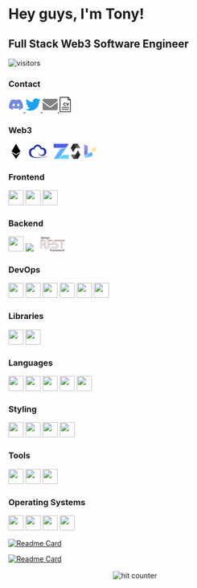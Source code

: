 <style type="text/css" rel="stylesheet">
.devicon {
  width: 30px;
  height: 30px;
}
.discord {
  color: #7289da !important;
}
</style>

# Hey guys, I'm Tony!
## Full Stack Web3 Software Engineer

<!-- ![Tony's GitHub Stats](https://github-readme-stats.vercel.app/api?username=tonydattolo&show_icons=true&theme=radical)

![Tony's GitHub Stats](https://github-readme-stats.vercel.app/api/top-langs/?username=tonydattolo&show_icons=true&theme=radical) -->

![visitors](https://visitor-badge.glitch.me/badge?page_id=tonydattolo.visitor-badge)

### Contact
<div>
  <a href="https://discord.com/users/tonyd#6604">
    <svg fill="#7289da" class="devicon discord" xmlns="http://www.w3.org/2000/svg" viewBox="0 0 640 512"><!--! Font Awesome Pro 6.0.0 by @fontawesome - https://fontawesome.com License - https://fontawesome.com/license (Commercial License) Copyright 2022 Fonticons, Inc. --><path d="M524.531,69.836a1.5,1.5,0,0,0-.764-.7A485.065,485.065,0,0,0,404.081,32.03a1.816,1.816,0,0,0-1.923.91,337.461,337.461,0,0,0-14.9,30.6,447.848,447.848,0,0,0-134.426,0,309.541,309.541,0,0,0-15.135-30.6,1.89,1.89,0,0,0-1.924-.91A483.689,483.689,0,0,0,116.085,69.137a1.712,1.712,0,0,0-.788.676C39.068,183.651,18.186,294.69,28.43,404.354a2.016,2.016,0,0,0,.765,1.375A487.666,487.666,0,0,0,176.02,479.918a1.9,1.9,0,0,0,2.063-.676A348.2,348.2,0,0,0,208.12,430.4a1.86,1.86,0,0,0-1.019-2.588,321.173,321.173,0,0,1-45.868-21.853,1.885,1.885,0,0,1-.185-3.126c3.082-2.309,6.166-4.711,9.109-7.137a1.819,1.819,0,0,1,1.9-.256c96.229,43.917,200.41,43.917,295.5,0a1.812,1.812,0,0,1,1.924.233c2.944,2.426,6.027,4.851,9.132,7.16a1.884,1.884,0,0,1-.162,3.126,301.407,301.407,0,0,1-45.89,21.83,1.875,1.875,0,0,0-1,2.611,391.055,391.055,0,0,0,30.014,48.815,1.864,1.864,0,0,0,2.063.7A486.048,486.048,0,0,0,610.7,405.729a1.882,1.882,0,0,0,.765-1.352C623.729,277.594,590.933,167.465,524.531,69.836ZM222.491,337.58c-28.972,0-52.844-26.587-52.844-59.239S193.056,219.1,222.491,219.1c29.665,0,53.306,26.82,52.843,59.239C275.334,310.993,251.924,337.58,222.491,337.58Zm195.38,0c-28.971,0-52.843-26.587-52.843-59.239S388.437,219.1,417.871,219.1c29.667,0,53.307,26.82,52.844,59.239C470.715,310.993,447.538,337.58,417.871,337.58Z"/></svg>
  </a>
  <a href="https://twitter.com/tonyddattolo">
    <svg fill="#1DA1F2" class="devicon" xmlns="http://www.w3.org/2000/svg" viewBox="0 0 512 512"><!-- Font Awesome Pro 5.15.4 by @fontawesome - https://fontawesome.com License - https://fontawesome.com/license (Commercial License) --><path d="M459.37 151.716c.325 4.548.325 9.097.325 13.645 0 138.72-105.583 298.558-298.558 298.558-59.452 0-114.68-17.219-161.137-47.106 8.447.974 16.568 1.299 25.34 1.299 49.055 0 94.213-16.568 130.274-44.832-46.132-.975-84.792-31.188-98.112-72.772 6.498.974 12.995 1.624 19.818 1.624 9.421 0 18.843-1.3 27.614-3.573-48.081-9.747-84.143-51.98-84.143-102.985v-1.299c13.969 7.797 30.214 12.67 47.431 13.319-28.264-18.843-46.781-51.005-46.781-87.391 0-19.492 5.197-37.36 14.294-52.954 51.655 63.675 129.3 105.258 216.365 109.807-1.624-7.797-2.599-15.918-2.599-24.04 0-57.828 46.782-104.934 104.934-104.934 30.213 0 57.502 12.67 76.67 33.137 23.715-4.548 46.456-13.32 66.599-25.34-7.798 24.366-24.366 44.833-46.132 57.827 21.117-2.273 41.584-8.122 60.426-16.243-14.292 20.791-32.161 39.308-52.628 54.253z"/></svg>
  </a>
  <a href="mailto:anthonydattolo@gmail.com">
    <svg fill="grey"class="devicon" xmlns="http://www.w3.org/2000/svg" viewBox="0 0 512 512"><!--! Font Awesome Pro 6.0.0 by @fontawesome - https://fontawesome.com License - https://fontawesome.com/license (Commercial License) Copyright 2022 Fonticons, Inc. --><path d="M256 352c-16.53 0-33.06-5.422-47.16-16.41L0 173.2V400C0 426.5 21.49 448 48 448h416c26.51 0 48-21.49 48-48V173.2l-208.8 162.5C289.1 346.6 272.5 352 256 352zM16.29 145.3l212.2 165.1c16.19 12.6 38.87 12.6 55.06 0l212.2-165.1C505.1 137.3 512 125 512 112C512 85.49 490.5 64 464 64h-416C21.49 64 0 85.49 0 112C0 125 6.01 137.3 16.29 145.3z"/></svg>
  </a>
  <a href="https://www.tonydattolo.com/resume/Resume%20of%20Tony%20Dattolo.pdf">
    <img class="devicon" style="width: auto; background-color: white;"src="./images/cv-logo.png">
  </a>

</div>

### Web3
<div>
  <svg class="devicon" xmlns="http://www.w3.org/2000/svg" viewBox="0 0 320 512"><!--! Font Awesome Pro 6.0.0 by @fontawesome - https://fontawesome.com License - https://fontawesome.com/license (Commercial License) Copyright 2022 Fonticons, Inc. --><path d="M311.9 260.8L160 353.6 8 260.8 160 0l151.9 260.8zM160 383.4L8 290.6 160 512l152-221.4-152 92.8z"/></svg>
  <img class="devicon" style="width: auto;" src="./devicons/ethersJS-logo.png" />
  <img class="devicon" src="./devicons/openzeppelin-logo-2909FE553F-seeklogo.com.png" />
  <img class="devicon" style="width: auto;" src="./devicons/solidity-logo.png" />
  <img class="devicon" src="./devicons/useDapp-logo.png" />

</div>


### Frontend
<div>
  <img class="devicon" src="https://cdn.jsdelivr.net/gh/devicons/devicon/icons/react/react-original.svg" />
  <img class="devicon" src="https://cdn.jsdelivr.net/gh/devicons/devicon/icons/nextjs/nextjs-original.svg" />
  <img class="devicon" src="https://cdn.jsdelivr.net/gh/devicons/devicon/icons/redux/redux-original.svg" />
</div>

### Backend
<div>
  <img class="devicon" src="https://cdn.jsdelivr.net/gh/devicons/devicon/icons/postgresql/postgresql-original.svg"/>
  <img class="devicon" style="width: auto;" src="https://cdn.jsdelivr.net/gh/devicons/devicon/icons/django/django-original.svg"/>
  <img class="devicon" style="width: auto;" src="./devicons/DRF-logo.png"/>
</div>

### DevOps
<div>
  <img class="devicon" src="https://cdn.jsdelivr.net/gh/devicons/devicon/icons/git/git-original.svg" />
  <img class="devicon" src="https://cdn.jsdelivr.net/gh/devicons/devicon/icons/docker/docker-original.svg" />
  <img class="devicon" src="https://cdn.jsdelivr.net/gh/devicons/devicon/icons/npm/npm-original-wordmark.svg" />
  <img class="devicon" src="https://cdn.jsdelivr.net/gh/devicons/devicon/icons/github/github-original.svg" />
  <img class="devicon" src="https://cdn.jsdelivr.net/gh/devicons/devicon/icons/heroku/heroku-plain.svg" />
  <img class="devicon" src="https://cdn.jsdelivr.net/gh/devicons/devicon/icons/jest/jest-plain.svg" />
</div>

### Libraries
<div>
  <img class="devicon" src="https://cdn.jsdelivr.net/gh/devicons/devicon/icons/pandas/pandas-original.svg" />
  <img class="devicon" src="https://cdn.jsdelivr.net/gh/devicons/devicon/icons/numpy/numpy-original.svg" />
</div>

### Languages
<div>
  <img class="devicon" src="https://cdn.jsdelivr.net/gh/devicons/devicon/icons/python/python-original.svg" />
  <img class="devicon" src="https://cdn.jsdelivr.net/gh/devicons/devicon/icons/javascript/javascript-original.svg" />
  <img class="devicon" src="https://cdn.jsdelivr.net/gh/devicons/devicon/icons/java/java-original.svg" />
  <img class="devicon" src="https://cdn.jsdelivr.net/gh/devicons/devicon/icons/swift/swift-original.svg" />
  <img class="devicon" src="https://cdn.jsdelivr.net/gh/devicons/devicon/icons/c/c-original.svg" />
</div>

### Styling
<div>
  <img class="devicon" src="https://cdn.jsdelivr.net/gh/devicons/devicon/icons/css3/css3-original-wordmark.svg" />
  <img class="devicon" src="https://cdn.jsdelivr.net/gh/devicons/devicon/icons/sass/sass-original.svg" />
  <img class="devicon" src="https://cdn.jsdelivr.net/gh/devicons/devicon/icons/css3/css3-original-wordmark.svg" />
  <img class="devicon" src="https://cdn.jsdelivr.net/gh/devicons/devicon/icons/bootstrap/bootstrap-original.svg" />
</div>

### Tools
<div>
  <img class="devicon" src="https://cdn.jsdelivr.net/gh/devicons/devicon/icons/slack/slack-original.svg" />
  <img class="devicon" src="https://cdn.jsdelivr.net/gh/devicons/devicon/icons/jira/jira-original.svg" />
  <img class="devicon" src="https://cdn.jsdelivr.net/gh/devicons/devicon/icons/xd/xd-plain.svg" />
</div>

### Operating Systems
<div>
  <img class="devicon" src="https://cdn.jsdelivr.net/gh/devicons/devicon/icons/ubuntu/ubuntu-plain.svg" />
  <img class="devicon" src="https://cdn.jsdelivr.net/gh/devicons/devicon/icons/bash/bash-original.svg" />
  <img class="devicon" src="https://cdn.jsdelivr.net/gh/devicons/devicon/icons/linux/linux-original.svg" />
  <img class="devicon" src="https://cdn.jsdelivr.net/gh/devicons/devicon/icons/windows8/windows8-original.svg" />
</div>



[![Readme Card](https://github-readme-stats.vercel.app/api/pin/?username=tonydattolo&repo=TwitterClone)](https://github.com/anuraghazra/github-readme-stats)

[![Readme Card](https://github-readme-stats.vercel.app/api/pin/?username=tonydattolo&repo=web3social)](https://github.com/anuraghazra/github-readme-stats)


<div align="center">
<p></p>
<img src="https://profile-counter.glitch.me/tonydattolo/count.svg" alt="hit counter" align="center">
</div>
